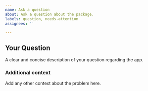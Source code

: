 ```yaml
---
name: Ask a question
about: Ask a question about the package.
labels: question, needs-attention
assignees: ''

---
```


## **Your Question**

A clear and concise description of your question regarding the app.

### **Additional context**

Add any other context about the problem here.

